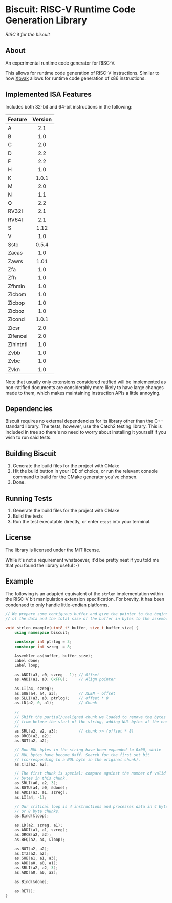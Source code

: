 # Biscuit: RISC-V Runtime Code Generation Library

*RISC it for the biscuit*

## About

An experimental runtime code generator for RISC-V.

This allows for runtime code generation of RISC-V instructions. Similar
to how [Xbyak](https://github.com/herumi/xbyak) allows for runtime code generation of x86 instructions.


## Implemented ISA Features

Includes both 32-bit and 64-bit instructions in the following:

| Feature   | Version |
|:----------|:-------:|
| A         | 2.1     |
| B         | 1.0     |
| C         | 2.0     |
| D         | 2.2     |
| F         | 2.2     |
| H         | 1.0     |
| K         | 1.0.1   |
| M         | 2.0     |
| N         | 1.1     |
| Q         | 2.2     |
| RV32I     | 2.1     |
| RV64I     | 2.1     |
| S         | 1.12    |
| V         | 1.0     |
| Sstc      | 0.5.4   |
| Zacas     | 1.0     |
| Zawrs     | 1.01    |
| Zfa       | 1.0     |
| Zfh       | 1.0     |
| Zfhmin    | 1.0     |
| Zicbom    | 1.0     |
| Zicbop    | 1.0     |
| Zicboz    | 1.0     |
| Zicond    | 1.0.1   |
| Zicsr     | 2.0     |
| Zifencei  | 2.0     |
| Zihintntl | 1.0     |
| Zvbb      | 1.0     |
| Zvbc      | 1.0     |
| Zvkn      | 1.0     |

Note that usually only extensions considered ratified will be implemented
as non-ratified documents are considerably more likely to have
large changes made to them, which makes maintaining instruction
APIs a little annoying.


## Dependencies

Biscuit requires no external dependencies for its library other than the C++ standard library. 
The tests, however, use the Catch2 testing library. This is included in tree so there's no need
to worry about installing it yourself if you wish to run said tests.


## Building Biscuit

1. Generate the build files for the project with CMake
2. Hit the build button in your IDE of choice, or run the relevant console command to build for the CMake generator you've chosen.
3. Done.


## Running Tests

1. Generate the build files for the project with CMake
2. Build the tests
3. Run the test executable directly, or enter `ctest` into your terminal.


## License

The library is licensed under the MIT license.

While it's not a requirement whatsoever, it'd be pretty neat if you told me that you found the library useful :-)


## Example

The following is an adapted equivalent of the `strlen` implementation within the RISC-V bit manipulation extension specification.
For brevity, it has been condensed to only handle little-endian platforms.

```cpp
// We prepare some contiguous buffer and give the pointer to the beginning
// of the data and the total size of the buffer in bytes to the assembler.

void strlen_example(uint8_t* buffer, size_t buffer_size) {
    using namespace biscuit;

    constexpr int ptrlog = 3;
    constexpr int szreg  = 8;

    Assembler as(buffer, buffer_size);
    Label done;
    Label loop;

    as.ANDI(a3, a0, szreg - 1); // Offset
    as.ANDI(a1, a0, 0xFF8);     // Align pointer

    as.LI(a4, szreg);
    as.SUB(a4, a4, a3);         // XLEN - offset
    as.SLLI(a3, a3, ptrlog);    // offset * 8
    as.LD(a2, 0, a1);           // Chunk

    //
    // Shift the partial/unaligned chunk we loaded to remove the bytes
    // from before the start of the string, adding NUL bytes at the end.
    //
    as.SRL(a2, a2, a3);         // chunk >> (offset * 8)
    as.ORCB(a2, a2);
    as.NOT(a2, a2);

    // Non-NUL bytes in the string have been expanded to 0x00, while
    // NUL bytes have become 0xff. Search for the first set bit
    // (corresponding to a NUL byte in the original chunk).
    as.CTZ(a2, a2);

    // The first chunk is special: compare against the number of valid
    // bytes in this chunk.
    as.SRLI(a0, a2, 3);
    as.BGTU(a4, a0, &done);
    as.ADDI(a3, a1, szreg);
    as.LI(a4, -1);

    // Our critical loop is 4 instructions and processes data in 4 byte
    // or 8 byte chunks.
    as.Bind(&loop);

    as.LD(a2, szreg, a1);
    as.ADDI(a1, a1, szreg);
    as.ORCB(a2, a2);
    as.BEQ(a2, a4, &loop);

    as.NOT(a2, a2);
    as.CTZ(a2, a2);
    as.SUB(a1, a1, a3);
    as.ADD(a0, a0, a1);
    as.SRLI(a2, a2, 3);
    as.ADD(a0, a0, a2);

    as.Bind(&done);

    as.RET();
}
```

